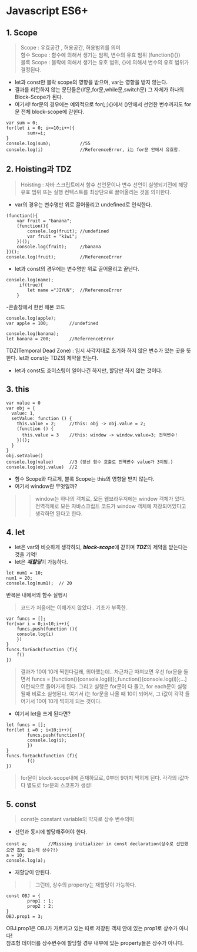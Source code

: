 # Javascript ES6+ 
## 1. Scope
>Scope : 유효공간 , 허용공간, 허용범위를 의미   
함수 Scope : 함수에 의해서 생기는 범위, 변수의 유효 범위 (function(){})          
블록 Scope : 블락에 의해서 생기는 유호 범위, {}에 의해서 변수의 유효 범위가 결정된다.     
- let과 const만 블락 scope의 영향을 받으며, var는 영향을 받지 않는다.   
- 결과를 리턴하지 않는 문단들은(if문,for문,while문,switch문) 그 자체가 하나의 Block-Scope가 된다.   
- 여기서! for문의 경우에는 예외적으로 for(;;){}에서 ()안에서 선언한 변수까지도 for문 전체 block-scope에 갇힌다.
```
var sum = 0;
for(let i = 0; i<=10;i++){
        sum+=i;
}
console.log(sum);           //55
console.log(i)              //ReferenceError, i는 for문 안에서 유효함.
```
## 2. Hoisting과 TDZ
>Hoisting : 자바 스크립트에서 함수 선언문이나 변수 선언이 실행되기전에 해당 유효 범위 또는 실행 컨텍스트를 최상단으로 끌어올리는 것을 의미한다.    
- var의 경우는 변수명만 위로 끌어올리고 undefined로 인식한다.
```
(function(){
    var fruit = "banana";
    (function(){
        console.log(fruit); //undefined
        var fruit = "kiwi";
    })();
    console.log(fruit);     //banana
})();
console.log(fruit);         //ReferenceError
```
- let과 const의 경우에는 변수명만 위로 끌어올리고 끝난다.
```
console.log(name);
     if(true){
        let name ="JIYUN";  //ReferenceError
    }
```
-콘솔창에서 한번 해본 코드
```
console.log(apple);
var apple = 100;        //undefined

console.log(banana);
let banana = 200;       //ReferrenceError
```
TDZ(Temporal Dead Zone) : 임시 사각지대로 초기화 하지 않은 변수가 있는 곳을 뜻 한다. let과 const는 TDZ의 제약을 받는다.   
- let과 const도 호이스팅이 일어나긴 하지만, 할당만 하지 않는 것이다.
## 3. this
```
var value = 0
var obj = {
  value: 1,
  setValue: function () {
    this.value = 2;     //this: obj -> obj.value = 2;
    (function () {
      this.value = 3    //this: window -> window.value=3; 전역변수!
    })();
  }
}
obj.setValue()          
console.log(value)      //3 (앞선 함수 호출로 전역변수 value가 3이됨.)
console.log(obj.value)  //2
```
- 함수 Scope와 다르게, 블록 Scope는 this의 영향을 받지 않는다.   
- 여기서 window란 무엇일까?   
>> window는 하나의 객체로, 모든 웹브라우저에는 window 객체가 있다. 전역객체로 모든 자바스크립트 코드가 
>> window 객체에 저장되어있다고 생각하면 된다고 한다.

## 4. let
- let은 var와 비슷하게 생각하되, ***block-scope***에 갇히며 ***TDZ***의 제약을 받는다는 것을 기억!   
- let은 ***재할당***이 가능하다.   
```
let num1 = 10;
num1 = 20;
console.log(num1);  // 20
```
반복문 내에서의 함수 실행시
> 코드가 처음에는 이해가지 않았다.. 기초가 부족한..
```
var funcs = [];
for(var i = 0;i<10;i++){
    funcs.push(function (){
    console.log(i)
    })
}
funcs.forEach(function (f){
    f()
})
```
>결과가 10이 10개 찍힌다길래, 의아했는데.. 차근차근 따져보면 우선 for문을 돌면서 funcs = [function(){console.log(i)};,function(){console.log(i)};...]
>이런식으로 들어가게 된다. 그리고 실행은 for문이 다 돌고, for each문이 실행될때 비로소 실행된다. 여기서 i는 for문을 나올 때 10이 되어서, 그 i값이 각각 들어가서
> 10이 10개 찍히게 되는 것이다.
- 여기서 let을 쓰게 된다면?
```
let funcs = [];
for(let i =0 ; i<10;i++){
        funcs.push(function(){
        console.log(i);
        })
}
funcs.forEach(function (f){
        f()
})
```
>for문이 block-scope내에 존재하므로, 0부터 9까지 찍히게 된다. 각각의 i값마다 별도로 for문의 스코프가 생성!
## 5. const
>const는 constant variable의 약자로 상수 변수의미
- 선언과 동시에 할당해주어야 한다.
```
const a;        //Missing initializer in const declaration(상수로 선언했으면 값도 없는데 상수?!)
a = 10;
console.log(a); 
```
- 재할당이 안된다.
>>그런데, 상수의 property는 재할당이 가능하다.
```
const OBJ = {
        prop1 : 1;
        prop2 : 2;
}
OBJ.prop1 = 3;
```
OBJ.prop1은 OBJ가 가르키고 있는 따로 저장된 객체 안에 있는 prop1로 상수가 아니다!   
참조형 데이터를 상수변수에 할당할 경우 내부에 있는 property들은 상수가 아니다.   
